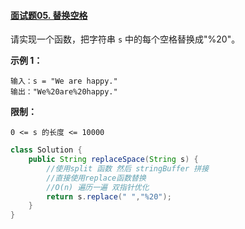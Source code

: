 #### [面试题05. 替换空格](https://leetcode-cn.com/problems/ti-huan-kong-ge-lcof/)

请实现一个函数，把字符串 `s` 中的每个空格替换成"%20"。

 

**示例 1：**

```
输入：s = "We are happy."
输出："We%20are%20happy."
```

 

**限制：**

```
0 <= s 的长度 <= 10000
```

```java
class Solution {
    public String replaceSpace(String s) {
        //使用split 函数 然后 stringBuffer 拼接
        //直接使用replace函数替换 
        //O(n) 遍历一遍 双指针优化
        return s.replace(" ","%20");
    }
}
```

​	
